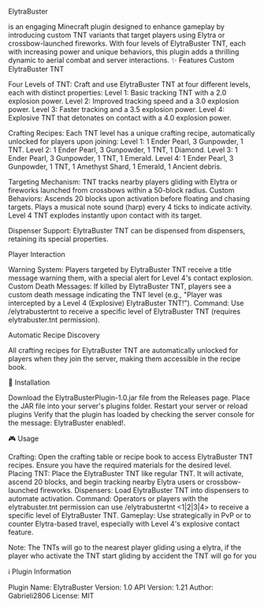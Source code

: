 
ElytraBuster

 is an engaging Minecraft plugin designed to enhance gameplay by introducing custom TNT variants that target players using Elytra or crossbow-launched fireworks. With four levels of ElytraBuster TNT, each with increasing power and unique behaviors, this plugin adds a thrilling dynamic to aerial combat and server interactions.
✨ Features
Custom ElytraBuster TNT

Four Levels of TNT: Craft and use ElytraBuster TNT at four different levels, each with distinct properties:
Level 1: Basic tracking TNT with a 2.0 explosion power.
Level 2: Improved tracking speed and a 3.0 explosion power.
Level 3: Faster tracking and a 3.5 explosion power.
Level 4: Explosive TNT that detonates on contact with a 4.0 explosion power.


Crafting Recipes: Each TNT level has a unique crafting recipe, automatically unlocked for players upon joining:
Level 1: 1 Ender Pearl, 3 Gunpowder, 1 TNT.
Level 2: 1 Ender Pearl, 3 Gunpowder, 1 TNT, 1 Diamond.
Level 3: 1 Ender Pearl, 3 Gunpowder, 1 TNT, 1 Emerald.
Level 4: 1 Ender Pearl, 3 Gunpowder, 1 TNT, 1 Amethyst Shard, 1 Emerald, 1 Ancient debris.


Targeting Mechanism: TNT tracks nearby players gliding with Elytra or fireworks launched from crossbows within a 50-block radius.
Custom Behaviors:
Ascends 20 blocks upon activation before floating and chasing targets.
Plays a musical note sound (harp) every 4 ticks to indicate activity.
Level 4 TNT explodes instantly upon contact with its target.


Dispenser Support: ElytraBuster TNT can be dispensed from dispensers, retaining its special properties.

Player Interaction

Warning System: Players targeted by ElytraBuster TNT receive a title message warning them, with a special alert for Level 4's contact explosion.
Custom Death Messages: If killed by ElytraBuster TNT, players see a custom death message indicating the TNT level (e.g., "Player was intercepted by a Level 4 (Explosive) ElytraBuster TNT!").
Command: Use /elytrabustertnt <level> to receive a specific level of ElytraBuster TNT (requires elytrabuster.tnt permission).

Automatic Recipe Discovery

All crafting recipes for ElytraBuster TNT are automatically unlocked for players when they join the server, making them accessible in the recipe book.

🔧 Installation

Download the ElytraBusterPlugin-1.0.jar file from the Releases page.
Place the JAR file into your server's plugins folder.
Restart your server or reload plugins
Verify that the plugin has loaded by checking the server console for the message: ElytraBuster enabled!.

🎮 Usage

Crafting: Open the crafting table or recipe book to access ElytraBuster TNT recipes. Ensure you have the required materials for the desired level.
Placing TNT: Place the ElytraBuster TNT like regular TNT. It will activate, ascend 20 blocks, and begin tracking nearby Elytra users or crossbow-launched fireworks.
Dispensers: Load ElytraBuster TNT into dispensers to automate activation.
Command: Operators or players with the elytrabuster.tnt permission can use /elytrabustertnt <1|2|3|4> to receive a specific level of ElytraBuster TNT.
Gameplay: Use strategically in PvP or to counter Elytra-based travel, especially with Level 4's explosive contact feature.

Note: The TNTs will go to the nearest player gliding using a elytra, if the player who activate the TNT start gliding by accident the TNT will go for you

ℹ️ Plugin Information

Plugin Name: ElytraBuster
Version: 1.0
API Version: 1.21
Author: Gabrieli2806
License: MIT

